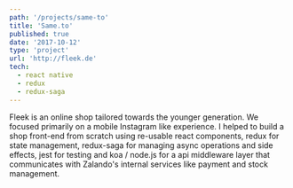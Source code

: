 ```yaml
---
path: '/projects/same-to'
title: 'Same.to'
published: true
date: '2017-10-12'
type: 'project'
url: 'http://fleek.de'
tech:
  - react native
  - redux
  - redux-saga
---
```


Fleek is an online shop tailored towards the younger generation. We focused primarily on a mobile Instagram like experience.
I helped to build a shop front-end from scratch using re-usable react components, redux for state management, redux-saga for managing async operations and side effects, jest for testing and koa / node.js for a api middleware layer that communicates with
Zalando's internal services like payment and stock management.
